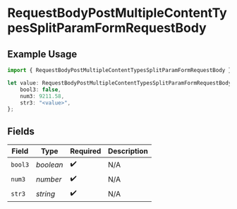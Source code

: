 # RequestBodyPostMultipleContentTypesSplitParamFormRequestBody

## Example Usage

```typescript
import { RequestBodyPostMultipleContentTypesSplitParamFormRequestBody } from "openapi/sdk/models/operations";

let value: RequestBodyPostMultipleContentTypesSplitParamFormRequestBody = {
    bool3: false,
    num3: 9211.58,
    str3: "<value>",
};
```

## Fields

| Field              | Type               | Required           | Description        |
| ------------------ | ------------------ | ------------------ | ------------------ |
| `bool3`            | *boolean*          | :heavy_check_mark: | N/A                |
| `num3`             | *number*           | :heavy_check_mark: | N/A                |
| `str3`             | *string*           | :heavy_check_mark: | N/A                |
